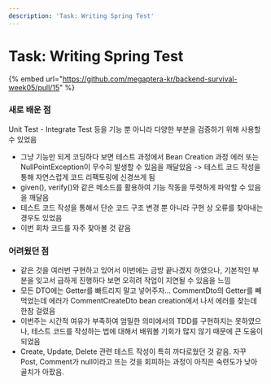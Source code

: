 ```yaml
---
description: 'Task: Writing Spring Test'
---
```


# Task: Writing Spring Test

{% embed url="https://github.com/megaptera-kr/backend-survival-week05/pull/15" %}

### 새로 배운 점

Unit Test - Integrate Test 등을 기능 뿐 아니라 다양한 부분을 검증하기 위해 사용할 수 있었음

* 그냥 기능만 되게 코딩하다 보면 테스트 과정에서 Bean Creation 과정 에러 또는 NullPointException이 무수히 발생할 수 있음을 깨달았음 -> 테스트 코드 작성을 통해 자연스럽게 코드 리팩토링에 신경쓰게 됨
* given(), verify()와 같은 메소드를 활용하여 기능 작동을 뚜렷하게 파악할 수 있음을 깨달음
* 테스트 코드 작성을 통해서 단순 코드 구조 변경 뿐 아니라 구현 상 오류를 찾아내는 경우도 있었음
* 이번 회차 코드를 자주 찾아볼 것 같음

### 어려웠던 점

* 같은 것을 여러번 구현하고 있어서 이번에는 금방 끝나겠지 하였으나, 기본적인 부분을 잊고서 급하게 진행하다 보면 오히려 작업이 지연될 수 있음을 느낌
* 모든 DTO에는 Getter를 빠트리지 말고 넣어주자... CommentDto의 Getter를 빼먹었는데 에러가 CommentCreateDto bean creation에서 나서 에러를 찾는데 한참 걸렸음
* 이번주는 시간적 여유가 부족하여 엄밀한 의미에서의 TDD를 구현하지는 못하였으나, 테스트 코드를 작성하는 법에 대해서 배워볼 기회가 많지 않기 때문에 큰 도움이 되었음
* Create, Update, Delete 관련 테스트 작성이 특히 까다로웠던 것 같음. 자꾸 Post, Comment가 null이라고 뜨는 것을 회피하는 과정이 아직은 숙련도가 낮아 골치가 아팠음.
